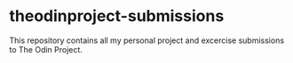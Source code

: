 # theodinproject-submissions
This repository contains all my personal project and excercise submissions to The Odin Project.
